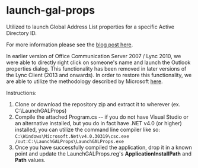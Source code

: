 # launch-gal-props
Utilized to launch Global Address List properties for a specific Active Directory ID.

For more information please see the [blog post here](https://nigglingaspirations.blogspot.com/2017/11/skype-for-business-lync-2013-outlook.html).

In earlier version of Office Communication Server 2007 / Lync 2010, we were able to directly right click on someone's name and launch the Outlook properties dialog.  This functionality has been removed in later versions of the Lync Client (2013 and onwards).  In order to restore this functionality, we are able to utilize the methodology described by Microsoft [here](https://docs.microsoft.com/en-us/lyncserver/lync-server-2013-adding-commands-to-lync-menus).

Instructions:

1. Clone or download the repository zip and extract it to wherever (ex. C:\LaunchGALProps)
2. Compile the attached Program.cs -- if you do not have Visual Studio or an alternative installed, but you do in fact have .NET v4.0 (or higher) installed, you can utilize the command line compiler like so: `C:\Windows\Microsoft.Net\v4.0.30319\csc.exe /out:C:\LaunchGALProps\LaunchGALProps.exe`
3. Once you have successfully compiled the application, drop it in a known point and update the LaunchGALProps.reg's **ApplicationInstallPath** and **Path** values.
